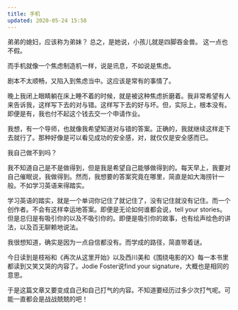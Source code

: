 ```yaml
---
title: 手机
updated: 2020-05-24 15:58
---
```


弟弟的媳妇，应该称为弟妹？
总之，是她说，小孩儿就是四脚吞金兽。
这一点也不假。

而手机就像一个焦虑制造机一样，说是讯息，不如说是焦虑。

剧本不太顺畅，又陷入到焦虑当中。这应该是常有的事情了。

晚上我闭上眼睛躺在床上睡不着的时候，就是被这种焦虑折磨着。我非常希望有人来告诉我，这样写下去的对与错。这样写下去的好与坏。但，实际上，根本没有。即便是有，我也付不起这个钱去交一个申请作业。

我想，有一个导师，也就像我希望知道对与错的答案。正确的，我就继续这样走下去就行了。那种好像是可以看见成功的安全感，对，就仅仅是安全感而已。

我自己做不到吗？

我不知道自己是不是做得到，但是我是希望自己能够做得到的。每天早上，我要对自己催眠说，我做得到。然而，我想要的答案究竟在哪里，简直是如大海捞针一般。不如学习英语来得踏实。

学习英语的踏实，就是一个单词你记住了就记住了，没有记住就没有记住。而一个创作者。不会有这样幸运地答案。即便是无论如何谁都会说，tell your stories。但是总归是有吸引你的以及不吸引你的。即便是吸引你的故事，也有绘声绘色的讲法，以及百无聊赖地说法。

我很想知道，确实是因为一点自信都没有。而学成的路径，简直带着谜。

今日读到是枝裕和《再次从这里开始》以及西川美和《围绕电影的X》每一本书里都读到又笑又哭的内容了。Jodie Foster说find your signature，大概也是相同的意思。

于是这篇文章又要变成自己和自己打气的内容。不知道要经历过多少次打气呢。可能一直都会是战战兢兢的吧！
